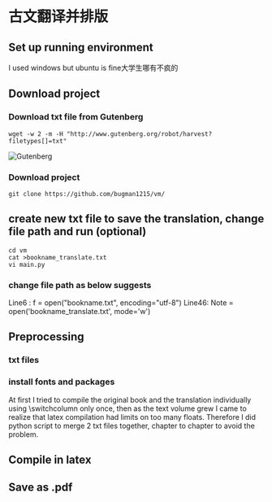 # 古文翻译并排版
## Set up running environment 
I used windows but ubuntu is fine大学生哪有不疯的
## Download project
### Download txt file from Gutenberg
~~~
wget -w 2 -m -H "http://www.gutenberg.org/robot/harvest?filetypes[]=txt"
~~~
![Gutenberg](https://user-images.githubusercontent.com/71434769/199416478-040bccfd-9c6d-405d-a078-01ec70ec8ea4.png)
### Download project
~~~ 
git clone https://github.com/bugman1215/vm/
~~~

## create new txt file to save the translation, change file path and run (optional)
~~~ 
cd vm
cat >bookname_translate.txt
vi main.py
~~~
### change file path as below suggests

Line6 : f = open("bookname.txt", encoding="utf-8")
Line46: Note = open('bookname_translate.txt', mode='w')


## Preprocessing
### txt files
### install fonts and packages

At first I tried to compile the original book and the translation individually using \switchcolumn only once, then as the text volume grew I came to realize that latex compilation had limits on too many floats. Therefore I did python script to merge 2 txt files together, chapter to chapter to avoid the problem.

## Compile in latex
## Save as .pdf



